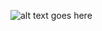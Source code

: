 ![alt text goes here](https://github.com/ankitmukhia/learn-cicd-starter/actions/workflows/ci.yml/badge.svg)
